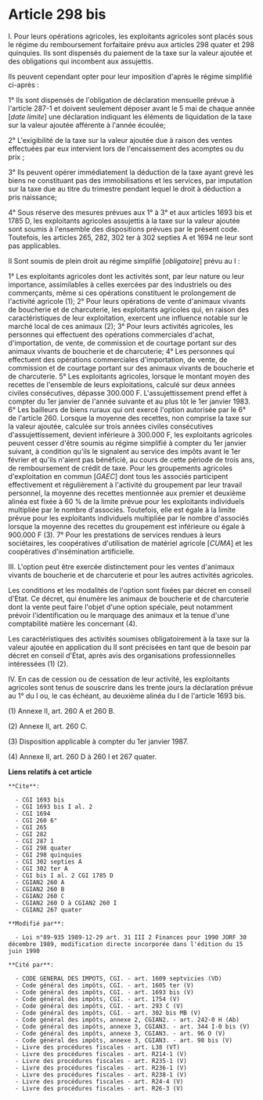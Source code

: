 # Article 298 bis

I. Pour leurs opérations agricoles, les exploitants agricoles sont placés sous le régime du remboursement forfaitaire prévu
aux articles 298 quater et 298 quinquies. Ils sont dispensés du paiement de la taxe sur la valeur ajoutée et des obligations
qui incombent aux assujettis.

Ils peuvent cependant opter pour leur imposition d'après le régime simplifié ci-après :

1° Ils sont dispensés de l'obligation de déclaration mensuelle prévue à l'article 287-1 et doivent seulement déposer avant le
5 mai de chaque année [*date limite*] une déclaration indiquant les éléments de liquidation de la taxe sur la valeur ajoutée
afférente à l'année écoulée;

2° L'exigibilité de la taxe sur la valeur ajoutée due à raison des ventes effectuées par eux intervient lors de
l'encaissement des acomptes ou du prix ;

3° Ils peuvent opérer immédiatement la déduction de la taxe ayant grevé les biens ne constituant pas des immobilisations et
les services, par imputation sur la taxe due au titre du trimestre pendant lequel le droit à déduction a pris naissance;

4° Sous réserve des mesures prévues aux 1° à 3° et aux articles 1693 bis et 1785 D, les exploitants agricoles assujettis à la
taxe sur la valeur ajoutée sont soumis à l'ensemble des dispositions prévues par le présent code. Toutefois, les articles
265, 282, 302 ter à 302 septies A et 1694 ne leur sont pas applicables.

II  Sont soumis de plein droit au régime simplifié [*obligatoire*] prévu au I :

1° Les exploitants agricoles dont les activités sont, par leur nature ou leur importance, assimilables à celles exercées par
des industriels ou des commerçants, même si ces opérations constituent le prolongement de l'activité agricole (1);     2°
Pour leurs opérations de vente d'animaux vivants de boucherie et de charcuterie, les exploitants agricoles qui, en raison des
caractéristiques de leur exploitation, exercent une influence notable sur le marché local de ces animaux (2);     3° Pour
leurs activités agricoles, les personnes qui effectuent des opérations commerciales d'achat, d'importation, de vente, de
commission et de courtage portant sur des animaux vivants de boucherie et de charcuterie;     4° Les personnes qui effectuent
des opérations commerciales d'importation, de vente, de commission et de courtage portant sur des animaux vivants de
boucherie et de charcuterie.     5° Les exploitants agricoles, lorsque le montant moyen des recettes de l'ensemble de leurs
exploitations, calculé sur deux années civiles consécutives, dépasse 300.000 F. L'assujettissement prend effet à compter du
1er janvier de l'année suivante et au plus tôt le 1er janvier 1983.    6° Les bailleurs de biens ruraux qui ont exercé
l'option autorisée par le 6° de l'article 260.    Lorsque la moyenne des recettes, non comprise la taxe sur la valeur
ajoutée, calculée sur trois années civiles consécutives d'assujettissement, devient inférieure à 300.000 F, les exploitants
agricoles peuvent cesser d'être soumis au régime simplifié à compter du 1er janvier suivant, à condition qu'ils le signalent
au service des impôts avant le 1er février et qu'ils n'aient pas bénéficié, au cours de cette période de trois ans, de
remboursement de crédit de taxe.    Pour les groupements agricoles d'exploitation en commun [*GAEC*] dont tous les associés
participent effectivement et régulièrement à l'activité du groupement par leur travail personnel, la moyenne des recettes
mentionnée aux premier et deuxième alinéa est fixée à 60 % de la limite prévue pour les exploitants individuels multipliée
par le nombre d'associés.    Toutefois, elle est égale à la limite prévue pour les exploitants individuels multipliée par le
nombre d'associés lorsque la moyenne des recettes du groupement est inférieure ou égale à 900.000 F (3).    7° Pour les
prestations de services rendues à leurs sociétaires, les coopératives d'utilisation de matériel agricole [*CUMA*] et les
coopératives d'insémination artificielle.

III. L'option peut être exercée distinctement pour les ventes d'animaux vivants de boucherie et de charcuterie et pour les
autres activités agricoles.

Les conditions et les modalités de l'option sont fixées par décret en conseil d'Etat. Ce décret, qui énumère les animaux de
boucherie et de charcuterie dont la vente peut faire l'objet d'une option spéciale, peut notamment prévoir l'identification
ou le marquage des animaux et la tenue d'une comptabilité matière les concernant (4).

Les caractéristiques des activités soumises obligatoirement à la taxe sur la valeur ajoutée en application du II sont
précisées en tant que de besoin par décret en conseil d'Etat, après avis des organisations professionnelles intéressées (1)
(2).

IV. En cas de cession ou de cessation de leur activité, les exploitants agricoles sont tenus de souscrire dans les trente
jours la déclaration prévue au 1° du I ou, le cas échéant, au deuxième alinéa du I de l'article 1693 bis.

(1) Annexe II, art. 260 A et 260 B.

(2) Annexe II, art. 260 C.

(3) Disposition applicable à compter du 1er janvier 1987.

(4) Annexe II, art. 260 D à 260 I et 267 quater.

**Liens relatifs à cet article**

	**Cite**:

	  - CGI 1693 bis
	  - CGI 1693 bis I al. 2
	  - CGI 1694
	  - CGI 260 6°
	  - CGI 265
	  - CGI 282
	  - CGI 287 1
	  - CGI 298 quater
	  - CGI 298 quinquies
	  - CGI 302 septies A
	  - CGI 302 ter A
	  - CGI bis I al. 2 CGI 1785 D
	  - CGIAN2 260 A
	  - CGIAN2 260 B
	  - CGIAN2 260 C
	  - CGIAN2 260 D à CGIAN2 260 I
	  - CGIAN2 267 quater

	**Modifié par**:

	  - Loi n°89-935 1989-12-29 art. 31 III 2 Finances pour 1990 JORF 30 décembre 1989, modification directe incorporée dans l'édition du 15 juin 1990

	**Cité par**:

	  - CODE GENERAL DES IMPOTS, CGI. - art. 1609 septvicies (VD)
	  - Code général des impôts, CGI. - art. 1605 ter (V)
	  - Code général des impôts, CGI. - art. 1693 bis (V)
	  - Code général des impôts, CGI. - art. 1754 (V)
	  - Code général des impôts, CGI. - art. 293 C (V)
	  - Code général des impôts, CGI. - art. 302 bis MB (V)
	  - Code général des impôts, annexe 2, CGIAN2. - art. 242-0 H (Ab)
	  - Code général des impôts, annexe 3, CGIAN3. - art. 344 I-0 bis (V)
	  - Code général des impôts, annexe 3, CGIAN3. - art. 96 O (V)
	  - Code général des impôts, annexe 3, CGIAN3. - art. 98 bis (V)
	  - Livre des procédures fiscales - art. L38 (VT)
	  - Livre des procédures fiscales - art. R214-1 (V)
	  - Livre des procédures fiscales - art. R235-1 (V)
	  - Livre des procédures fiscales - art. R236-1 (V)
	  - Livre des procédures fiscales - art. R238-1 (V)
	  - Livre des procédures fiscales - art. R24-4 (V)
	  - Livre des procédures fiscales - art. R26-3 (V)
